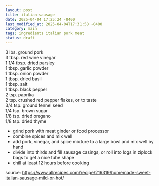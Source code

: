 ```yaml
---
layout: post
title: italian sausage
date: 2025-04-04 17:25:24 -0400
last_modified_at: 2025-04-04T17:31:58 -0400
category: main
tags: ingredients italian pork meat
status: draft
---
```


3 lbs. ground pork  
3 tbsp. red wine vinegar  
1 1/4 tbsp. dried parsley  
1 tbsp. garlic powder  
1 tbsp. onion powder  
1 tbsp. dried basil  
1 tbsp. salt  
1 tbsp. black pepper  
2 tsp. paprika  
2 tsp. crushed red pepper flakes, or to taste  
3/4 tsp. ground fennel seed  
1/4 tsp. brown sugar  
1/8 tsp. dried oregano  
1/8 tsp. dried thyme  
* grind pork with meat ginder or food processor
* combine spices and mix well
* add pork, vinegar, and spice mixture to a large bowl and mix well by hand
* divide into thirds and fill sausage casings, or roll into logs in ziplock bags
  to get a nice tube shape
* chill at least 12 hours before cooking

source: <https://www.allrecipes.com/recipe/216319/homemade-sweet-italian-sausage-mild-or-hot/>
